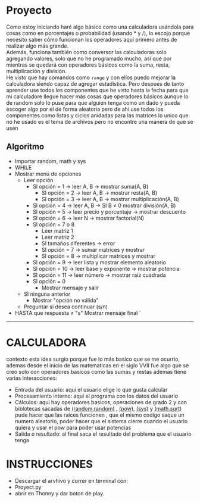 # Proyecto

Como estoy iniciando haré algo básico como una calculadora usándola para cosas como en porcentajes o probabilidad (usando * y /), lo escojo porque necesito saber cómo funcionan los operadores aquí primero antes de realizar algo más grande.  
Además, funciona también como conversor las calculadoras solo agregando valores, solo que no he programado mucho, así que por mientras se quedará con operadores básicos como la suma, resta, multiplicación y división.  
He visto que hay comandos como `range` y con ellos puedo mejorar la calculadora siendo capaz de agregar estadística.
Pero despues de tanto aprender use todos los componentes que he visto hasta la fecha para que mi calculadore llegue hacer más cosas que operadores básicos aunque lo de random solo lo puse para que alguien tenga como un dado 
y pueda escoger algo por el de forma aleatoria pero de ahi use todos los componentes como listas y ciclos anidadas para las matrices lo unico que no he usado es el tema de archivos pero no encontre una manera de que se usen

## Algoritmo
- Importar random, math y sys
- WHILE
- Mostrar menú de opciones
  - Leer opción
    - SI opción = 1 → leer A, B → mostrar suma(A, B)
      - SI opción = 2 → leer A, B → mostrar resta(A, B)
      - SI opción = 3 → leer A, B → mostrar multiplicación(A, B)
     - SI opción = 4 → leer A, B → SI B ≠ 0 mostrar división(A, B)
     - SI opción = 5 → leer precio y porcentaje → mostrar descuento
     - SI opción = 6 → leer N → mostrar factorial(N)
     - SI opción = 7 o 8
       - Leer matriz 1
       - Leer matriz 2
       - SI tamaños diferentes → error
       - SI opción = 7 → sumar matrices y mostrar
       - SI opción = 8 → multiplicar matrices y mostrar
    - SI opción = 9 → leer lista y mostrar elemento aleatorio
    - SI opción = 10 → leer base y exponente → mostrar potencia
    - SI opción = 11 → leer número → mostrar raíz cuadrada
    - SI opción = 0
      -  Mostrar mensaje y salir
   - SI ninguna anterior
      -  Mostrar "opción no válida"
   - Preguntar si desea continuar (s/n)
- HASTA que respuesta ≠ "s"
Mostrar mensaje final `
---
# CALCULADORA
contexto esta idea surgio porque fue lo más basico que se me ocurrio, ademas desde el inicio de las matematicas en el siglo VVII fue algo que se creo solo con operadores basicos como las sumas y restas 
ademas tiene varias interacciones:
- Entrada del usuario: aqui el usuario elige lo que gusta calcular
- Procesamiento interno: aqui el programa con los datos del usuario 
- Cálculos: aqui hay operadores basicos, operaciones de grado 2 y con biblotecas sacadas de [(random.random)](https://docs.python.org/es/3.13/library/random.html) , [(pow)](https://docs.python.org/3/library/functions.html#pow), [(sys)](https://docs.python.org/3/library/sys.html) y [(math.sqrt) ](https://docs.python.org/3/library/math.html#math.sqrt) pude hacer que las raices funcionen , que el mismo codigo saque un numero aleatorio, poder hacer que el sistema cierre cuando el usuario quiera  y usar el pow para poder usar potencias  
- Salida o resultado: al final saca el resultado del problema que el usuario tenga 

# INSTRUCCIONES
- Descargar el arvhivo y correr en terminal con:
- Proyect.py
- abrir en Thonny y dar boton de play.
 
